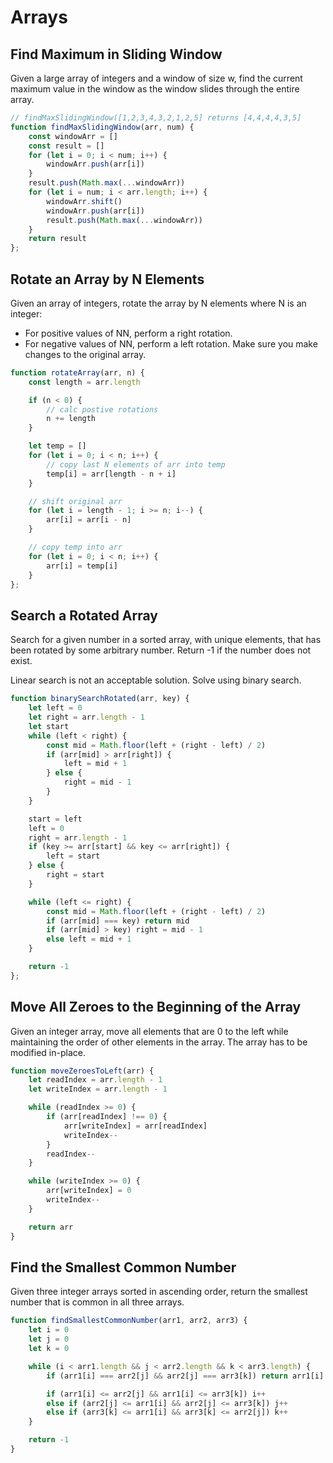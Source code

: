 # Arrays

## Find Maximum in Sliding Window
Given a large array of integers and a window of size w, find the current maximum value in the window as the window slides through the entire array.

```js
// findMaxSlidingWindow([1,2,3,4,3,2,1,2,5] returns [4,4,4,4,3,5]
function findMaxSlidingWindow(arr, num) {
    const windowArr = []
    const result = []
    for (let i = 0; i < num; i++) {
        windowArr.push(arr[i])
    }
    result.push(Math.max(...windowArr))
    for (let i = num; i < arr.length; i++) {
        windowArr.shift()
        windowArr.push(arr[i])
        result.push(Math.max(...windowArr))
    }
    return result
};
```

## Rotate an Array by N Elements
Given an array of integers, rotate the array by N elements where N is an integer:

- For positive values of NN, perform a right rotation.
- For negative values of NN, perform a left rotation.
Make sure you make changes to the original array.

```js
function rotateArray(arr, n) {
    const length = arr.length

    if (n < 0) {
        // calc postive rotations
        n += length
    }

    let temp = []
    for (let i = 0; i < n; i++) {
        // copy last N elements of arr into temp
        temp[i] = arr[length - n + i]
    }

    // shift original arr
    for (let i = length - 1; i >= n; i--) {
        arr[i] = arr[i - n]
    }

    // copy temp into arr
    for (let i = 0; i < n; i++) {
        arr[i] = temp[i]
    }
};
```

## Search a Rotated Array

Search for a given number in a sorted array, with unique elements, that has been rotated by some arbitrary number. Return -1 if the number does not exist.

Linear search is not an acceptable solution. Solve using binary search.

```js
function binarySearchRotated(arr, key) {
    let left = 0
    let right = arr.length - 1
    let start
    while (left < right) {
        const mid = Math.floor(left + (right - left) / 2)
        if (arr[mid] > arr[right]) {
            left = mid + 1
        } else {
            right = mid - 1
        }
    }

    start = left
    left = 0
    right = arr.length - 1
    if (key >= arr[start] && key <= arr[right]) {
        left = start
    } else {
        right = start
    }

    while (left <= right) {
        const mid = Math.floor(left + (right - left) / 2)
        if (arr[mid] === key) return mid
        if (arr[mid] > key) right = mid - 1
        else left = mid + 1
    }

    return -1
};
```

## Move All Zeroes to the Beginning of the Array

Given an integer array, move all elements that are 0 to the left while maintaining the order of other elements in the array. The array has to be modified in-place.

```js
function moveZeroesToLeft(arr) {
    let readIndex = arr.length - 1
    let writeIndex = arr.length - 1

    while (readIndex >= 0) {
        if (arr[readIndex] !== 0) {
            arr[writeIndex] = arr[readIndex]
            writeIndex--
        }
        readIndex--
    }

    while (writeIndex >= 0) {
        arr[writeIndex] = 0
        writeIndex--
    }

    return arr 
}
```

## Find the Smallest Common Number
Given three integer arrays sorted in ascending order, return the smallest number that is common in all three arrays.

```js
function findSmallestCommonNumber(arr1, arr2, arr3) {
    let i = 0
    let j = 0
    let k = 0

    while (i < arr1.length && j < arr2.length && k < arr3.length) {
        if (arr1[i] === arr2[j] && arr2[j] === arr3[k]) return arr1[i]

        if (arr1[i] <= arr2[j] && arr1[i] <= arr3[k]) i++
        else if (arr2[j] <= arr1[i] && arr2[j] <= arr3[k]) j++
        else if (arr3[k] <= arr1[i] && arr3[k] <= arr2[j]) k++
    }

    return -1
}
```

























